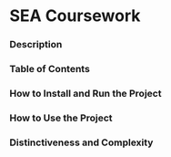 # SEA Coursework

### Description

### Table of Contents

### How to Install and Run the Project

### How to Use the Project

### Distinctiveness and Complexity
